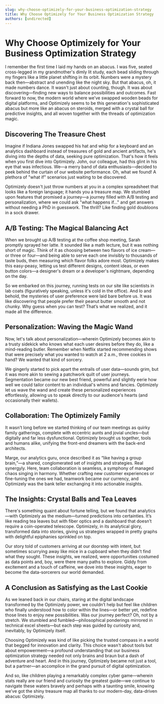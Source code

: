 ```yaml
---
slug: why-choose-optimizely-for-your-business-optimization-strategy
title: Why Choose Optimizely for Your Business Optimization Strategy
authors: [undirected]
---
```



# Why Choose Optimizely for Your Business Optimization Strategy

I remember the first time I laid my hands on an abacus. I was five, seated cross-legged in my grandmother's dimly lit study, each bead sliding through my fingers like a little planet shifting in its orbit. Numbers were a mystery back then—abstract and unending like the night sky. But that abacus, oh, it made numbers dance. It wasn't just about counting, though. It was about discovering—finding new ways to balance possibilities and outcomes. Fast forward to now, the modern world where we’ve swapped wooden beads for digital platforms, and Optimizely seems to be this generation's sophisticated abacus but more like an abacus on steroids, merged with a crystal ball for predictive insights, and all woven together with the threads of optimization magic.

## Discovering The Treasure Chest

Imagine if Indiana Jones swapped his hat and whip for a keyboard and an analytics dashboard instead of treasures of gold and ancient artifacts, he's diving into the depths of data, seeking pure optimization. That's how it feels when you first dive into Optimizely. John, our colleague, had this glint in his eye that was infectious. We—a merry band of data enthusiasts—decided to peek behind the curtain of our website performance. Oh, what we found! A plethora of "what if" scenarios just waiting to be discovered.

Optimizely doesn't just throw numbers at you in a complex spreadsheet that looks like a foreign language; it hands you a treasure map. We stumbled upon features that promised a journey—a journey filled with A/B testing and personalization, where we could ask "what happens if..." and get answers without needing a PhD in guesswork. The thrill? Like finding gold doubloons in a sock drawer.

## A/B Testing: The Magical Balancing Act

When we brought up A/B testing at the coffee shop meeting, Sarah promptly sprayed her latte. It sounded like a math lecture, but it was nothing short of magic. Think of it as choosing between two flavors of ice cream—or three or four—and being able to serve each one invisibly to thousands of taste buds, then measuring which flavor folks adore most. Optimizely makes this easy-peasy, letting us test different designs, content ideas, or even button colors—a designer's dream or a developer's nightmare, depending on the day.

So we embarked on this journey, running tests on our site like scientists in lab coats (figuratively speaking, unless it's cold in the office). And lo and behold, the mysteries of user preference were laid bare before us. It was like discovering that people prefer their peanut butter smooth and not chunky. Why guess when you can test? That’s what we realized, and it made all the difference.

## Personalization: Waving the Magic Wand

Now, let's talk about personalization—wherein Optimizely becomes akin to a trusty sidekick who knows what each user desires before they do, like a mind-reading butler. Remember when Netflix started recommending shows that were precisely what you wanted to watch at 2 a.m., three cookies in hand? We wanted that kind of sorcery.

We gingerly started to pick apart the entrails of user data—sounds grim, but it was more akin to sewing a patchwork quilt of user journeys. Segmentation became our new best friend, powerful and slightly eerie how well we could tailor content to an individual's whims and fancies. Optimizely let us wave the wand and create these personalized experiences effortlessly, allowing us to speak directly to our audience's hearts (and occasionally their wallets).

## Collaboration: The Optimizely Family

It wasn’t long before we started thinking of our team meetings as quirky family gatherings, complete with eccentric aunts and jovial uncles—but digitally and far less dysfunctional. Optimizely brought us together, tools and humans alike, unifying the front-end dreamers with the back-end architects.

Marge, our analytics guru, once described it as “like having a group brain,”—a shared, conglomerated set of insights and strategies. Real synergyly. Here, team collaboration is seamless, a symphony of managed chaos singing in harmony. Whether crafting new customer experiences or fine-tuning the ones we had, teamwork became our currency, and Optimizely was the bank teller exchanging it into actionable insights.

## The Insights: Crystal Balls and Tea Leaves

There's something quaint about fortune telling, but we found that analytics—with Optimizely as the medium—turned predictions into certainties. It’s like reading tea leaves but with fiber optics and a dashboard that doesn’t require a coin-operated telescope. Optimizely, in its analytical glory, transformed data into stories, giving us strategies wrapped in pretty graphs with delightful epiphanies sprinkled on top.

Our story told of customers arriving at our doorstep with intent, but sometimes scurrying away like mice in a cupboard when they didn’t find what they sought. These insights, we realized, were opportunities costumed as data points and, boy, were there many paths to explore. Giddy from excitement and a touch of caffeine, we dove into these insights, eager to become the data-sorcerers our world demanded. 

## A Conclusion as Satisfying as the Last Cookie 

As we leaned back in our chairs, staring at the digital landscape transformed by the Optimizely power, we couldn’t help but feel like children who finally understood how to color within the lines—or better yet, redefine those lines to enjoy new possibilities. Was our journey perfect? Oh, not by a stretch. We stumbled and fumbled—philosophical ponderings mirrored in technical excel sheets—but each step was guided by curiosity and, inevitably, by Optimizely itself.

Choosing Optimizely was kind of like picking the trusted compass in a world that begged for innovation and clarity. This choice wasn't about tools but about empowerment—a profound understanding that our business optimization strategy needed not only brains and braun but a dash of adventure and heart. And in this journey, Optimizely became not just a tool, but a partner—an accomplice in the grand pursuit of digital optimization.

And so, like children playing a remarkably complex cyber game—wherein stats really are our friend and curiosity the greatest guide—we continue to navigate these waters bravely and perhaps with a taunting smile, knowing we’ve got the shiny treasure map all thanks to our modern-day, data-driven abacus: Optimizely.